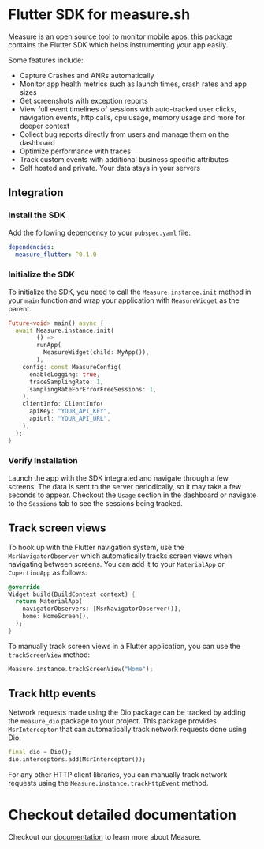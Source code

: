# Flutter SDK for measure.sh

Measure is an open source tool to monitor mobile apps, this package contains the Flutter SDK
which helps instrumenting your app easily.

Some features include:

- Capture Crashes and ANRs automatically
- Monitor app health metrics such as launch times, crash rates and app sizes
- Get screenshots with exception reports
- View full event timelines of sessions with auto-tracked user clicks, navigation events, http
  calls, cpu usage, memory usage and more for deeper context
- Collect bug reports directly from users and manage them on the dashboard
- Optimize performance with traces
- Track custom events with additional business specific attributes
- Self hosted and private. Your data stays in your servers

## Integration

### Install the SDK

Add the following dependency to your `pubspec.yaml` file:

```yaml
dependencies:
  measure_flutter: ^0.1.0
```

### Initialize the SDK

To initialize the SDK, you need to call the `Measure.instance.init` method in your `main` function
and wrap your application with `MeasureWidget` as the parent.

```dart
Future<void> main() async {
  await Measure.instance.init(
        () =>
        runApp(
          MeasureWidget(child: MyApp()),
        ),
    config: const MeasureConfig(
      enableLogging: true,
      traceSamplingRate: 1,
      samplingRateForErrorFreeSessions: 1,
    ),
    clientInfo: ClientInfo(
      apiKey: "YOUR_API_KEY",
      apiUrl: "YOUR_API_URL",
    ),
  );
}
```

### Verify Installation

Launch the app with the SDK integrated and navigate through a few screens. The data is sent to the server periodically,
so it may take a few seconds to appear. Checkout the `Usage` section in the dashboard or navigate to the `Sessions` tab
to see the sessions being tracked.


## Track screen views

To hook up with the Flutter navigation system, use the `MsrNavigatorObserver` which automatically
tracks screen views when navigating between screens. You can add it to your `MaterialApp` or
`CupertinoApp` as follows:

```dart
@override
Widget build(BuildContext context) {
  return MaterialApp(
    navigatorObservers: [MsrNavigatorObserver()],
    home: HomeScreen(),
  );
}
```

To manually track screen views in a Flutter application, you can use the `trackScreenView` method:

```dart
Measure.instance.trackScreenView("Home");
```

## Track http events

Network requests made using the Dio package can be tracked by adding the `measure_dio` package to your
project. This package provides `MsrInterceptor` that can automatically track network requests done
using Dio.

```dart
final dio = Dio();
dio.interceptors.add(MsrInterceptor());
```

For any other HTTP client libraries, you can manually track network requests using the
`Measure.instance.trackHttpEvent` method.

# Checkout detailed documentation

Checkout our [documentation](https://github.com/measure-sh/measure/tree/main/docs) to learn more
about Measure.